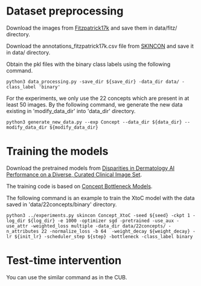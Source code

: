 # Dataset preprocessing

Download the images from [Fitzpatrick17k](https://github.com/mattgroh/fitzpatrick17k) and save them in data/fitz/ directory.

Download the annotations_fitzpatrick17k.csv file from [SKINCON](https://skincon-dataset.github.io/) and save it in data/ directory.

Obtain the pkl files with the binary class labels using the following command.
```
python3 data_processing.py -save_dir ${save_dir} -data_dir data/ -class_label 'binary'
```

For the experiments, we only use the 22 concepts which are present in at least 50 images.
By the following command, we generate the new data existing in 'modify_data_dir' into 'data_dir' directory.
```
python3 generate_new_data.py --exp Concept --data_dir ${data_dir} --modify_data_dir ${modify_data_dir}
```


# Training the models

Download the pretrained models from [Disparities in Dermatology AI Performance on a Diverse, Curated Clinical Image Set](https://drive.google.com/drive/folders/1WscikgfyQWg1OTPem_JZ-8EjbCQ_FHxm).

The training code is based on [Concept Bottleneck Models](https://github.com/yewsiang/ConceptBottleneck).

The following command is an example to train the XtoC model with the data saved in 'data/22concepts/binary' directory.

```
python3 ../experiments.py skincon Concept_XtoC -seed ${seed} -ckpt 1 -log_dir ${log_dir} -e 1000 -optimizer sgd -pretrained -use_aux -use_attr -weighted_loss multiple -data_dir data/22concepts/ -n_attributes 22 -normalize_loss -b 64  -weight_decay ${weight_decay} -lr ${init_lr} -scheduler_step ${step} -bottleneck -class_label binary
```

# Test-time intervention

You can use the similar command as in the CUB.